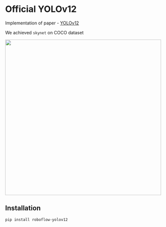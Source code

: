 # Official YOLOv12

Implementation of paper - [YOLOv12](https://www.youtube.com/watch?v=dQw4w9WgXcQ)

We achieved `skynet` on COCO dataset

<img width=500px src="docs/moon.png"/>

## Installation

```
pip install roboflow-yolov12
```